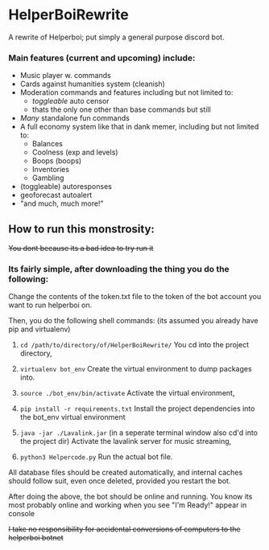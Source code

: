 # HelperBoiRewrite
A rewrite of Helperboi; put simply a general purpose discord bot.

### Main features (current and upcoming) include:

* Music player w. commands
* Cards against humanities system (cleanish)
* Moderation commands and features including but not limited to:
  - *toggleable* auto censor
  - thats the only one other than base commands but still
* *Many* standalone fun commands
* A full economy system like that in dank memer, including but not limited to:
  - Balances
  - Coolness (exp and levels)
  - Boops (boops)
  - Inventories
  - Gambling
* (toggleable) autoresponses
* geoforecast autoalert
* "and much, much more!"

## How to run this monstrosity:
~~You dont because its a bad idea to try run it~~
### Its fairly simple, after downloading the thing you do the following:

Change the contents of the token.txt file to the token of the bot account you want to run helperboi on.

Then, you do the following shell commands: (its assumed you already have pip and virtualenv)

1. `cd /path/to/directory/of/HelperBoiRewrite/`
  You cd into the project directory,

2. `virtualenv bot_env`
  Create the virtual environment to dump packages into.

3. `source ./bot_env/bin/activate`
  Activate the virtual environment,
  
4. `pip install -r requirements.txt`
  Install the project dependencies into the bot_env virtual environment
  
5. `java -jar ./Lavalink.jar` (in a seperate terminal window also cd'd into the project dir)
  Activate the lavalink server for music streaming,

6. `python3 Helpercode.py`
  Run the actual bot file.
  
All database files should be created automatically, and internal caches should follow suit, even once deleted, provided you restart the bot.

After doing the above, the bot should be online and running.
You know its most probably online and working when you see "I'm Ready!" appear in console

~~I take no responsibility for accidental conversions of computers to the helperboi botnet~~
